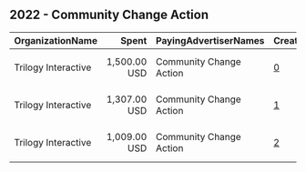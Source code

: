 ## 2022 - Community Change Action 
|OrganizationName|Spent|PayingAdvertiserNames|CreativeUrls|Impressions|Genders|AgeBrackets|CountryCodes|BillingAddresses|CandidateBallotInformation|
|:---|---:|:---|:---|---:|:---|:---|:---|:---|:---|
|Trilogy Interactive|1,500.00 USD|Community Change Action|[0](https://www.snap.com/political-ads/asset/b7b415517520943603dcb71e97afd1bc32cb6240596197272f3229efd42cd6d6?mediaType=mp4)|130,064||18+|united states|"2054 University Ave STE 600,Berkeley,94704,US"||
|Trilogy Interactive|1,307.00 USD|Community Change Action|[1](https://www.snap.com/political-ads/asset/2b5cde4708cf2737ed25f113c5eeba13159ed7730dd2e54a93ba059523d34b5a?mediaType=mp4)|92,085||18+|united states|"2054 University Ave STE 600,Berkeley,94704,US"||
|Trilogy Interactive|1,009.00 USD|Community Change Action|[2](https://www.snap.com/political-ads/asset/908edee18716146b0988306ffaea6353d85ff5c4114a7e3d05d3fb85d6c9450a?mediaType=mp4)|63,952||18+|united states|"2054 University Ave STE 600,Berkeley,94704,US"||
